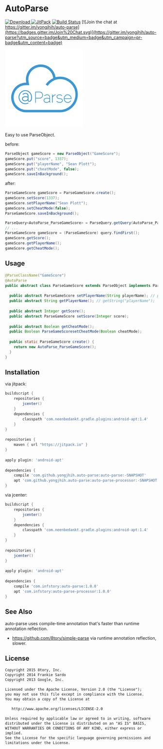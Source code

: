 # AutoParse

[![Download](https://api.bintray.com/packages/yongjhih/maven/auto-parse/images/download.svg) ](https://bintray.com/yongjhih/maven/auto-parse/_latestVersion)
[![JitPack](https://img.shields.io/github/tag/yongjhih/auto-parse.svg?label=JitPack)](https://jitpack.io/#yongjhih/auto-parse)
[![Build Status](https://travis-ci.org/yongjhih/auto-parse.svg)](https://travis-ci.org/yongjhih/auto-parse)
[![Join the chat at https://gitter.im/yongjhih/auto-parse](https://badges.gitter.im/Join%20Chat.svg)](https://gitter.im/yongjhih/auto-parse?utm_source=badge&utm_medium=badge&utm_campaign=pr-badge&utm_content=badge)

[![auto-parse](art/auto-parse.png)](art/auto-parse.png)

Easy to use ParseObject.

before:

```java
ParseObject gameScore = new ParseObject("GameScore");
gameScore.put("score", 1337);
gameScore.put("playerName", "Sean Plott");
gameScore.put("cheatMode", false);
gameScore.saveInBackground();
```

after:

```java
ParseGameScore gameScore = ParseGameScore.create();
gameScore.setScore(1337);
gameScore.setPlayerName("Sean Plott");
gameScore.setCheatMode(false);
ParseGameScore.saveInBackground();
```

```java
ParseQuery<AutoParse_ParseGameScore> = ParseQuery.getQuery(AutoParse_ParseGameScore.class);
// ...
ParseGameScore gameScore = (ParseGameScore) query.findFirst();
gameScore.getScore();
gameScore.getPlayerName();
gameScore.getCheatMode();
```

## Usage


```java
@ParseClassName("GameScore")
@AutoParse
public abstract class ParseGameScore extends ParseObject implements Parcelable {

  public abstract ParseGameScore setPlayerName(String playerName); // put("playerName", name);
  public abstract String getPlayerName(); // getString("playerName");

  public abstract Integer getScore();
  public abstract ParseGameScore setScore(Integer score);

  public abstract Boolean getCheatMode();
  public Boolean ParseGameScoresetCheatMode(Boolean cheatMode);

  public static ParseGameScore create() {
    return new AutoParse_ParseGameScore();
  }
}
```

## Installation

via jitpack:

```gradle
buildscript {
    repositories {
        jcenter()
    }
    dependencies {
        classpath 'com.neenbedankt.gradle.plugins:android-apt:1.4'
    }
}

repositories {
    maven { url "https://jitpack.io" }
}

apply plugin: 'android-apt'

dependencies {
    compile 'com.github.yongjhih.auto-parse:auto-parse:-SNAPSHOT'
    apt 'com.github.yongjhih.auto-parse:auto-parse-processor:-SNAPSHOT'
}
```

via jcenter:

```gradle
buildscript {
    repositories {
        jcenter()
    }
    dependencies {
        classpath 'com.neenbedankt.gradle.plugins:android-apt:1.4'
    }
}

repositories {
    jcenter()
}

apply plugin: 'android-apt'

dependencies {
    compile 'com.infstory:auto-parse:1.0.0'
    apt 'com.infstory:auto-parse-processor:1.0.0'
}
```

## See Also

auto-parse uses compile-time annotation that's faster than runtime annotation reflection.

* https://github.com/8tory/simple-parse via runtime annotation reflection, slower.

## License

```
Copyright 2015 8tory, Inc.
Copyright 2014 Frankie Sardo
Copyright 2013 Google, Inc.

Licensed under the Apache License, Version 2.0 (the "License");
you may not use this file except in compliance with the License.
You may obtain a copy of the License at

   http://www.apache.org/licenses/LICENSE-2.0

Unless required by applicable law or agreed to in writing, software
distributed under the License is distributed on an "AS IS" BASIS,
WITHOUT WARRANTIES OR CONDITIONS OF ANY KIND, either express or implied.
See the License for the specific language governing permissions and
limitations under the License.
```
